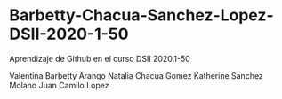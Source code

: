 # Barbetty-Chacua-Sanchez-Lopez-DSII-2020-1-50
Aprendizaje de Github en el curso DSII 2020.1-50

Valentina Barbetty Arango
Natalia Chacua Gomez
Katherine Sanchez Molano
Juan Camilo Lopez
